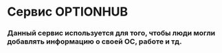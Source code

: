 # Сервис OPTIONHUB

### Данный сервис используется для того, чтобы люди могли добавлять информацию о своей ОС, работе и тд.
